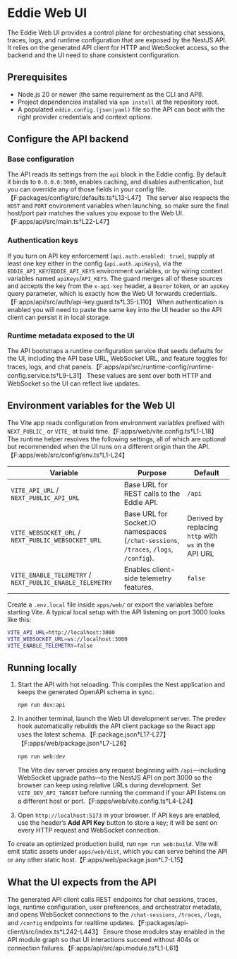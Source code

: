 # Eddie Web UI

The Eddie Web UI provides a control plane for orchestrating chat sessions, traces, logs, and runtime configuration that are exposed by the NestJS API. It relies on the generated API client for HTTP and WebSocket access, so the backend and the UI need to share consistent configuration.

## Prerequisites

- Node.js 20 or newer (the same requirement as the CLI and API).
- Project dependencies installed via `npm install` at the repository root.
- A populated `eddie.config.(json|yaml)` file so the API can boot with the right provider credentials and context options.

## Configure the API backend

### Base configuration

The API reads its settings from the `api` block in the Eddie config. By default it binds to `0.0.0.0:3000`, enables caching, and disables authentication, but you can override any of those fields in your config file.【F:packages/config/src/defaults.ts†L13-L47】 The server also respects the `HOST` and `PORT` environment variables when launching, so make sure the final host/port pair matches the values you expose to the Web UI.【F:apps/api/src/main.ts†L22-L47】

### Authentication keys

If you turn on API key enforcement (`api.auth.enabled: true`), supply at least one key either in the config (`api.auth.apiKeys`), via the `EDDIE_API_KEY`/`EDDIE_API_KEYS` environment variables, or by wiring context variables named `apiKeys`/`API_KEYS`. The guard merges all of these sources and accepts the key from the `x-api-key` header, a `Bearer` token, or an `apiKey` query parameter, which is exactly how the Web UI forwards credentials.【F:apps/api/src/auth/api-key.guard.ts†L35-L110】 When authentication is enabled you will need to paste the same key into the UI header so the API client can persist it in local storage.

### Runtime metadata exposed to the UI

The API bootstraps a runtime configuration service that seeds defaults for the UI, including the API base URL, WebSocket URL, and feature toggles for traces, logs, and chat panels.【F:apps/api/src/runtime-config/runtime-config.service.ts†L9-L31】 These values are sent over both HTTP and WebSocket so the UI can reflect live updates.

## Environment variables for the Web UI

The Vite app reads configuration from environment variables prefixed with `NEXT_PUBLIC_` or `VITE_` at build time.【F:apps/web/vite.config.ts†L1-L18】 The runtime helper resolves the following settings, all of which are optional but recommended when the UI runs on a different origin than the API.【F:apps/web/src/config/env.ts†L1-L24】

| Variable | Purpose | Default |
| --- | --- | --- |
| `VITE_API_URL` / `NEXT_PUBLIC_API_URL` | Base URL for REST calls to the Eddie API. | `/api` |
| `VITE_WEBSOCKET_URL` / `NEXT_PUBLIC_WEBSOCKET_URL` | Base URL for Socket.IO namespaces (`/chat-sessions`, `/traces`, `/logs`, `/config`). | Derived by replacing `http` with `ws` in the API URL |
| `VITE_ENABLE_TELEMETRY` / `NEXT_PUBLIC_ENABLE_TELEMETRY` | Enables client-side telemetry features. | `false` |

Create a `.env.local` file inside `apps/web/` or export the variables before starting Vite. A typical local setup with the API listening on port 3000 looks like this:

```bash
VITE_API_URL=http://localhost:3000
VITE_WEBSOCKET_URL=ws://localhost:3000
VITE_ENABLE_TELEMETRY=false
```

## Running locally

1. Start the API with hot reloading. This compiles the Nest application and keeps the generated OpenAPI schema in sync.

   ```bash
   npm run dev:api
   ```

2. In another terminal, launch the Web UI development server. The predev hook automatically rebuilds the API client package so the React app uses the latest schema.【F:package.json†L17-L27】【F:apps/web/package.json†L7-L26】

   ```bash
   npm run web:dev
   ```

   The Vite dev server proxies any request beginning with `/api`—including WebSocket upgrade paths—to the NestJS API on port 3000 so the browser can keep using relative URLs during development. Set `VITE_DEV_API_TARGET` before running the command if your API listens on a different host or port.【F:apps/web/vite.config.ts†L4-L24】

3. Open `http://localhost:5173` in your browser. If API keys are enabled, use the header’s **Add API Key** button to store a key; it will be sent on every HTTP request and WebSocket connection.

To create an optimized production build, run `npm run web:build`. Vite will emit static assets under `apps/web/dist`, which you can serve behind the API or any other static host.【F:apps/web/package.json†L7-L15】

## What the UI expects from the API

The generated API client calls REST endpoints for chat sessions, traces, logs, runtime configuration, user preferences, and orchestrator metadata, and opens WebSocket connections to the `/chat-sessions`, `/traces`, `/logs`, and `/config` endpoints for realtime updates.【F:packages/api-client/src/index.ts†L242-L443】 Ensure those modules stay enabled in the API module graph so that UI interactions succeed without 404s or connection failures.【F:apps/api/src/api.module.ts†L1-L61】
